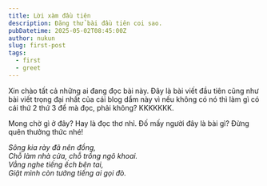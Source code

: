 ```yaml
---
title: Lời xàm đầu tiên
description: Đăng thử bài đầu tiên coi sao.
pubDatetime: 2025-05-02T08:45:00Z
author: nukun
slug: first-post
tags:
  - first
  - greet
---
```

Xin chào tất cả những ai đang đọc bài này. Đây là bài viết đầu tiên cũng như bài
viết trọng đại nhất của cái blog dẩm này vì nếu không có nó thì làm gì có cái thứ
2 thứ 3 để mà đọc, phải không? KKKKKKK.

Mong chờ gì ở đây? Hay là đọc thơ nhỉ. Đố mấy người đây là bài gì? Đừng quên
thưởng thức nhé!

*Sông kia rày đã nên đồng,\
Chỗ làm nhà cửa, chỗ trồng ngô khoai.\
Vẳng nghe tiếng ếch bên tai,\
Giật mình còn tưởng tiếng ai gọi đò.*
